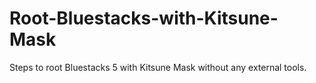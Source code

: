 # Root-Bluestacks-with-Kitsune-Mask
Steps to root Bluestacks 5 with Kitsune Mask without any external tools.
